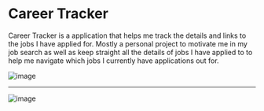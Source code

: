 # Career Tracker

Career Tracker is a application that helps me track the details and links to the jobs I have applied for. Mostly a personal project to motivate me in my job search as well as keep straight all the details of jobs I have applied to to help me navigate which jobs I currently have applications out for.  



![image](https://github.com/Nestrixx/Career-Tracker/assets/47996825/1e0c5115-25fc-4aec-aec3-4acf8678892e)
<hr>


![image](https://github.com/Nestrixx/Career-Tracker/assets/47996825/4eda0557-3741-4609-a238-4a416c498710)
